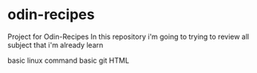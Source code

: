 # odin-recipes
Project for Odin-Recipes
In this repository i'm going to trying to review all subject that i'm already learn 

basic linux command
basic git
HTML 
